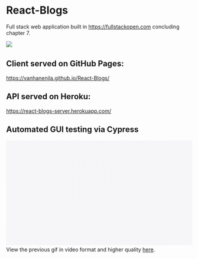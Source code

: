 # React-Blogs 
Full stack web application built in https://fullstackopen.com concluding chapter 7.

<a href="https://codeclimate.com/github/VanhanenJLA/React-Blogs/maintainability"><img src="https://api.codeclimate.com/v1/badges/871a24b5a1645f3f57ae/maintainability" /></a>

## Client served on GitHub Pages:
https://vanhanenjla.github.io/React-Blogs/

## API served on Heroku:
https://react-blogs-server.herokuapp.com/

## Automated GUI testing via Cypress
![Gif](./client/cypress/videos/blogs-spec.gif)
View the previous gif in video format and higher quality [here](https://user-images.githubusercontent.com/37549984/105217638-cda20b80-5b5c-11eb-91ae-494c8722a003.mp4).


